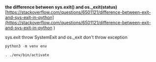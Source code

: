 **the difference between sys.exit() and os._exit(status)** 
[https://stackoverflow.com/questions/6501121/difference-between-exit-and-sys-exit-in-python](https://stackoverflow.com/questions/6501121/difference-between-exit-and-sys-exit-in-python )

sys.exit throw SystemExit and os._exit don't throw exception 

```python
python3 -m venv env
```

```shell
. ./env/bin/activate
```
